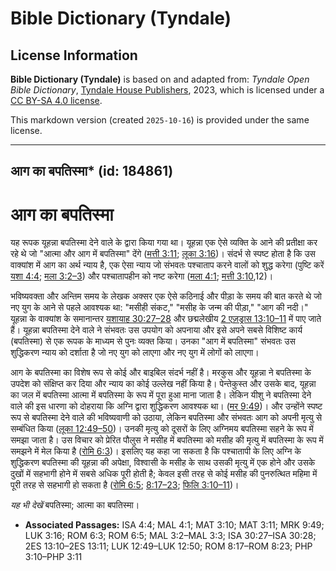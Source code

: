# Bible Dictionary (Tyndale)

## License Information

**Bible Dictionary (Tyndale)** is based on and adapted from: _Tyndale Open Bible Dictionary_, [Tyndale House Publishers](https://tyndaleopenresources.com/), 2023, which is licensed under a [CC BY-SA 4.0 license](https://creativecommons.org/licenses/by-sa/4.0/legalcode.en).

This markdown version (created `2025-10-16`) is provided under the same license.



--------------------------------

## आग का बपतिस्मा* (id: 184861)

आग का बपतिस्मा
==============

यह रूपक यूहन्ना बपतिस्मा देने वाले के द्वारा किया गया था। यूहन्ना एक ऐसे व्यक्ति के आने की प्रतीक्षा कर रहे थे जो "आत्मा और आग में बपतिस्मा" देंगे ([मत्ती 3:11](https://ref.ly/Matt3:11); [लूका 3:16](https://ref.ly/Luke3:16))। संदर्भ से स्पष्ट होता है कि उस वाक्यांश में आग का अर्थ न्याय है, एक ऐसा न्याय जो संभवतः पश्चाताप करने वालों को शुद्ध करेगा (पुष्टि करें [यशा 4:4](https://ref.ly/Isa4:4); [मला 3:2–3](https://ref.ly/Mal3:2-Mal3:3)) और पश्चातापहीन को नष्ट करेगा ([मला 4:1](https://ref.ly/Mal4:1); [मत्ती 3:10](https://ref.ly/Matt3:10),12\)। 

भविष्यवक्ता और अन्तिम समय के लेखक अक्सर एक ऐसे कठिनाई और पीड़ा के समय की बात करते थे जो नए युग के आने से पहले आवश्यक था: "मसीही संकट," "मसीह के जन्म की पीड़ा," "आग की नदी।" यूहन्ना के वाक्यांश के समानान्तर [यशायाह 30:27–28](https://ref.ly/Isa30:27-Isa30:28) और छद्मलेखीय [2 एज़ड्रास 13:10–11](https://ref.ly/2Esd13:10-2Esd13:11) में पाए जाते हैं। यूहन्ना बपतिस्मा देने वाले ने संभवतः उस उपयोग को अपनाया और इसे अपने सबसे विशिष्ट कार्य (बपतिस्मा) से एक रूपक के माध्यम से पुनः व्यक्त किया। उनका "आग में बपतिस्मा" संभवतः उस शुद्धिकरण न्याय को दर्शाता है जो नए युग को लाएगा और नए युग में लोगों को लाएगा।

आग के बपतिस्मा का विशेष रूप से कोई और बाइबिल संदर्भ नहीं है। मरकुस और यूहन्ना ने बपतिस्मा के उपदेश को संक्षिप्त कर दिया और न्याय का कोई उल्लेख नहीं किया है। पेन्तेकुस्त और उसके बाद, यूहन्ना का जल में बपतिस्मा आत्मा में बपतिस्मा के रूप में पूरा हुआ माना जाता है। लेकिन यीशु ने बपतिस्मा देने वाले की इस धारणा को दोहराया कि अग्नि द्वारा शुद्धिकरण आवश्यक था। ([मर 9:49](https://ref.ly/Mark9:49))। और उन्होंने स्पष्ट रूप से बपतिस्मा देने वाले की भविष्यवाणी को उठाया, लेकिन बपतिस्मा और संभवतः आग को अपनी मृत्यु से सम्बंधित किया ([लूका 12:49–50](https://ref.ly/Luke12:49-Luke12:50))। उनकी मृत्यु को दूसरों के लिए अग्निमय बपतिस्मा सहने के रूप में समझा जाता है। उस विचार को प्रेरित पौलुस ने मसीह में बपतिस्मा को मसीह की मृत्यु में बपतिस्मा के रूप में समझने में मेल किया है ([रोमि 6:3](https://ref.ly/Rom6:3))। इसलिए यह कहा जा सकता है कि पश्चातापी के लिए अग्नि के शुद्धिकरण बपतिस्मा की यूहन्ना की अपेक्षा, विश्वासी के मसीह के साथ उसकी मृत्यु में एक होने और उसके दुखों में सहभागी होने में सबसे अधिक पूरी होती है; केवल इसी तरह से कोई मसीह की पुनरुत्थित महिमा में पूरी तरह से सहभागी हो सकता है ([रोमि 6:5](https://ref.ly/Rom6:5); [8:17–23](https://ref.ly/Rom8:17-Rom8:23); [फिलि 3:10–11](https://ref.ly/Phil3:10-Phil3:11))।

*यह भी देखें* बपतिस्मा; आत्मा का बपतिस्मा।

* **Associated Passages:** ISA 4:4; MAL 4:1; MAT 3:10; MAT 3:11; MRK 9:49; LUK 3:16; ROM 6:3; ROM 6:5; MAL 3:2–MAL 3:3; ISA 30:27–ISA 30:28; 2ES 13:10–2ES 13:11; LUK 12:49–LUK 12:50; ROM 8:17–ROM 8:23; PHP 3:10–PHP 3:11

